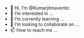 - 👋 Hi, I’m @Kumarjitmaventic
- 👀 I’m interested in ...
- 🌱 I’m currently learning ...
- 💞️ I’m looking to collaborate on ...
- 📫 How to reach me ...

<!---
Kumarjitmaventic/Kumarjitmaventic is a ✨ special ✨ repository because its `README.md` (this file) appears on your GitHub profile.
You can click the Preview link to take a look at your changes.
--->
